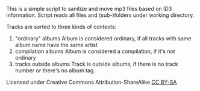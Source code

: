 This is a simple script to sanitize and move mp3 files based on ID3 information.
Script reads all files and (sub-)folders under working directory.

Tracks are sorted to three kinds of contexts:
1.  "ordinary" albums
    Album is considered ordinary, if all tracks with same album name have the same artist
2.  compilation albums
    Album is considered a compilation, if it's not ordinary
3.  tracks outside albums
    Track is outside albums, if there is no track number or there's no album tag.

Licensed under Creative Commons Attribution-ShareAlike 
[CC BY-SA](http://creativecommons.org/licenses/by-sa/3.0/)
